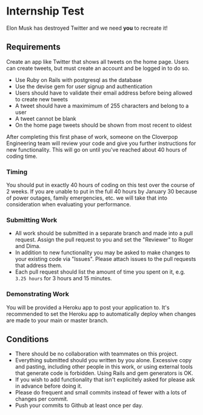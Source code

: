 # Internship Test

Elon Musk has destroyed Twitter and we need **you** to recreate it!

## Requirements

Create an app like Twitter that shows all tweets on the home page. Users can create tweets, but must create an account and be logged in to do so.

 * Use Ruby on Rails with postgresql as the database
 * Use the devise gem for user signup and authentication
 * Users should have to validate their email address before being allowed to create new tweets
 * A tweet should have a maximimum of 255 characters and belong to a user
 * A tweet cannot be blank
 * On the home page tweets should be shown from most recent to oldest

After completing this first phase of work, someone on the Cloverpop Engineering team will review your code and give you further instructions for new functionality. This will go on until you've reached about 40 hours of coding time.

### Timing

You should put in exactly 40 hours of coding on this test over the course of 2 weeks. If you are unable to put in the full 40 hours by January 30 because of power outages, family emergencies, etc. we will take that into consideration when evaluating your performance.

### Submitting Work

  * All work should be submitted in a separate branch and made into a pull request. Assign the pull request to you and set the "Reviewer" to Roger and Dima. 
  * In addition to new functionality you may be asked to make changes to your existing code via "Issues". Please attach issues to the pull requests that address them.
  * Each pull request should list the amount of time you spent on it, e.g. `3.25 hours` for 3 hours and 15 minutes.

### Demonstrating Work

You will be provided a Heroku app to post your application to. It's recommended to set the Heroku app to automatically deploy when changes are made to your main or master branch.

## Conditions

  * There should be no collaboration with teammates on this project.
  * Everything submitted should you written by you alone. Excessive copy and pasting, including other people in this work, or using external tools that generate code is forbidden. Using Rails and gem generators is OK.
  * If you wish to add functionality that isn't explicitely asked for please ask in advance before doing it.
  * Please do frequent and small commits instead of fewer with a lots of changes per commit. 
  * Push your commits to Github at least once per day.
